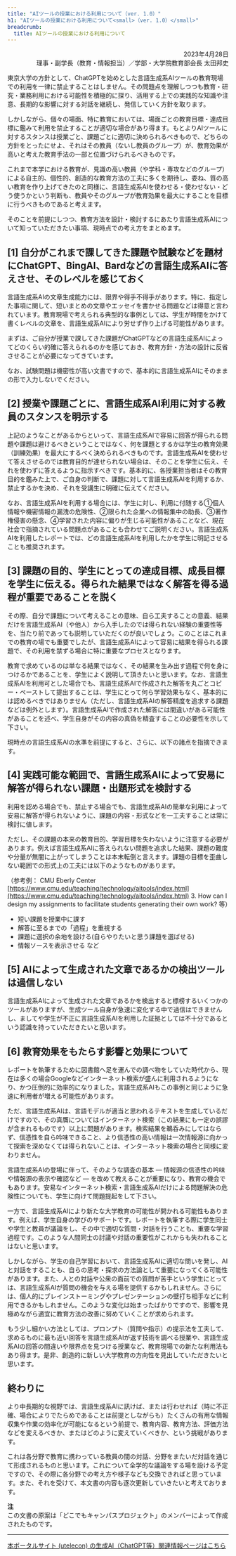 ```yaml
---
title: "AIツールの授業における利用について（ver. 1.0）"
h1: "AIツールの授業における利用について<small>（ver. 1.0）</small>"
breadcrumb:
  title: AIツールの授業における利用について
---
```


<div style="text-align: right;">
2023年4月28日<br>
理事・副学長（教育・情報担当）／学部・大学院教育部会長 太田邦史
</div>

東京大学の方針として、ChatGPTを始めとした言語生成系AIツールの教育現場での利用を一律に禁止することはしません。その問題点を理解しつつも教育・研究・業務利用における可能性を積極的に探り、活用する上での実践的な知識や注意、長期的な影響に対する対話を継続し、発信していく方針を取ります。

しかしながら、個々の場面、特に教育においては、場面ごとの教育目標・達成目標に鑑みて利用を禁止することが適切な場合があり得ます。もとよりAIツールに対するスタンスは授業ごと、課題ごとに適切に決められるべきもので、どちらの方針をとったにせよ、それはその教員（ないし教員のグループ）が、教育効果が高いと考えた教育手法の一部と位置づけられるべきものです。

これまで本学における教育が、見識の高い教員（や学科・専攻などのグループ）による自主的、個性的、創造的な教育方法の工夫に多くを期待し、委ね、質の高い教育を作り上げてきたのと同様に、言語生成系AIを使わせる・使わせない・どう使うかという判断も、教員やそのグループが教育効果を最大にすることを目標に行うべきものであると考えます。

そのことを前提にしつつ、教育方法を設計・検討するにあたり言語生成系AIについて知っていただきたい事項、現時点での考え方をまとめます。

## [1] 自分がこれまで課してきた課題や試験などを題材にChatGPT、BingAI、Bardなどの言語生成系AIに答えさせ、そのレベルを感じておく

言語生成系AIの文章生成能力には、限界や得手不得手があります。特に、指定した事項に関して、短いまとめの文章やエッセイを書かせる問題などは得意と言われています。教育現場で考えられる典型的な事例としては、学生が時間をかけて書くレベルの文章を、言語生成系AIにより労せず作り上げる可能性があります。

まずは、ご自分が授業で課してきた課題がChatGPTなどの言語生成系AIによってどのくらい的確に答えられるのかを感じておき、教育方針・方法の設計に反省させることが必要になってきています。

なお、試験問題は機密性が高い文書ですので、基本的に言語生成系AIにそのままの形で入力しないでください。

## [2] 授業や課題ごとに、言語生成系AI利用に対する教員のスタンスを明示する

上記のようなことがあるからといって、言語生成系AIで容易に回答が得られる問題や課題は避けるべきということではなく、何を課題とするかは学生の教育効果（訓練効果）を最大にするべく決められるべきものです。言語生成系AIを使わせて答えさせるのでは教育目的が達せられない場合は、そのことを学生に伝え、それを使わずに答えるように指示すべきです。基本的に、各授業担当者はその教育目的を鑑みた上で、ご自身の判断で、課題に対して言語生成系AIを利用するか、禁止するかを決め、それを受講生に明確に伝えてください。

なお、言語生成系AIを利用する場合には、学生に対し、利用に付随する①個人情報や機密情報の漏洩の危険性、②限られた企業への情報集中の助長、③著作権侵害の懸念、④学習された内容に偏りが生じる可能性があることなど、現在社会で指摘されている問題点があることも合わせてご説明ください。言語生成系AIを利用したレポートでは、どの言語生成系AIを利用したかを学生に明記させることも推奨されます。

## [3] 課題の目的、学生にとっての達成目標、成長目標を学生に伝える。得られた結果ではなく解答を得る過程が重要であることを説く

その際、自分で課題について考えることの意味、自ら工夫することの意義、結果だけを言語生成系AI（や他人）から入手したのでは得られない経験の重要性等を、当たり前であっても説明していただくのが良いでしょう。このことはこれまでの教育の場でも重要でしたが、言語生成系AIによって容易に結果を得られる課題で、その利用を禁ずる場合に特に重要なプロセスとなります。

教育で求めているのは単なる結果ではなく、その結果を生み出す過程で何を身につけるかであることを、学生によく説明して頂きたいと思います。なお、言語生成系AIを利用可とした場合でも、言語生成系AIで作成された解答を丸ごとコピー・ペーストして提出することは、学生にとって何ら学習効果もなく、基本的には認めるべきではありません（ただし、言語生成系AIの解答精度を追求する課題などは例外とします）。言語生成系AIで作成された解答には間違いがある可能性があることを述べ、学生自身がその内容の真偽を精査することの必要性を示して下さい。

現時点の言語生成系AIの水準を前提にすると、さらに、以下の諸点を指摘できます。

## [4] 実践可能な範囲で、言語生成系AIによって安易に解答が得られない課題・出題形式を検討する

利用を認める場合でも、禁止する場合でも、言語生成系AIの簡単な利用によって安易に解答が得られないように、課題の内容・形式などを一工夫することは常に検討に値します。

ただし、その課題の本来の教育目的、学習目標を失わないように注意する必要があります。例えば言語生成系AIに答えられない問題を追求した結果、課題の難度や分量が無闇に上がってしまうことは本末転倒と言えます。課題の目標を歪曲しない範囲での形式上の工夫には以下のようなものがあります。

（参考例： CMU Eberly Center [https://www.cmu.edu/teaching/technology/aitools/index.html](https://www.cmu.edu/teaching/technology/aitools/index.html) 3. How can I design my assignments to facilitate students generating their own work? 等）

- 短い課題を授業中に課す
- 解答に至るまでの「過程」を重視する
- 課題に選択の余地を設ける(自らやりたいと思う課題を選ばせる)
- 情報ソースを表示させる など

## [5] AIによって生成された文章であるかの検出ツールは過信しない

言語生成系AIによって生成された文章であるかを検出すると標榜するいくつかのツールがありますが、生成ツール自身が急速に変化する中で過信はできませんし、ましてや学生が不正に言語生成系AIを利用した証拠としては不十分であるという認識を持っていただきたいと思います。

## [6] 教育効果をもたらす影響と効果について
レポートを執筆するために図書館へ足を運んでの調べ物をしていた時代から、現在は多くの場合Googleなどインターネット検索が盛んに利用されるようになり、かつ圧倒的に効率的になりました。言語生成系AIもこの事例と同じように急速に利用者が増える可能性があります。

ただ、言語生成系AIは、言語モデルが適当と思われるテキストを生成しているだけですので、その真贋についてはインターネット検索（この結果にも一定の誤謬が含まれるものです）以上に問題があります。検索結果を鵜呑みにしてはならず、信憑性を自ら吟味できること、より信憑性の高い情報は一次情報源に向かって探索を深めなくては得られないことは、インターネット検索の場合と同様に変わりません。

言語生成系AIの登場に伴って、そのような調査の基本 — 情報源の信憑性の吟味や情報源の表示や確認など — を改めて教えることが重要になり、教育の機会でもあります。安易なインターネット検索・言語生成系AIだけによる問題解決の危険性についても、学生に向けて問題提起をして下さい。

一方で、言語生成系AIにより新たな大学教育の可能性が開かれる可能性もあります。例えば、学生自身の学びのサポートです。レポートを執筆する際に学生同士や学生と教員が議論をし、その中で適切な質問・対話を行うことも、重要な学習過程です。このような人間同士の討議や対話の重要性がこれからも失われることはないと思います。

しかしながら、学生の自己学習において、言語生成系AIに適切な問いを発し、AIと対話をすることも、自らの思考・探求の方法論として重要になってくる可能性があります。また、人との対話や公衆の面前での質問が苦手という学生にとっては、言語生成系AIが質問の機会を与える場を提供するかもしれません。さらには、個人的にブレインストーミングやプレゼンテーションの壁打ち相手などに利用できるかもしれません。このような変化は始まったばかりですので、影響を見極めながら適宜に教育方法の改善に努めていくことが求められます。

もう少し細かい方法としては、プロンプト（質問や指示）の提示法を工夫して、求めるものに最も近い回答を言語生成系AIが返す技術を調べる授業や、言語生成系AIの回答の間違いや限界点を見つける授業など、教育現場での新たな利用法もあり得ます。是非、創造的に新しい大学教育の方向性を見出していただきたいと思います。

## 終わりに

より中長期的な視野では、言語生成系AIに訊けば、または行わせれば（時に不正確、場合によりでたらめであることは前提としながらも）たくさんの有用な情報収集や作業の効率化が可能になるという前提で、教育内容、教育方法、評価方法などを変えるべきか、またはどのように変えていくべきか、という挑戦があります。

これは各分野で教育に携わっている教員の間の対話、分野をまたいだ対話を通じて形成されるものと思います。これについて全学的な議論をする場を設ける予定ですので、その際に各分野での考え方や様子なども交換できればと思っています。また、それを受けて、本文書の内容も逐次更新していきたいと考えております。

<b>注</b><br>この文書の原案は「どこでもキャンパスプロジェクト」のメンバーによって作成されたものです。

---

[本ポータルサイト (utelecon) の生成AI（ChatGPT等）関連情報ページはこちら](/online/topics/generative-ai)
